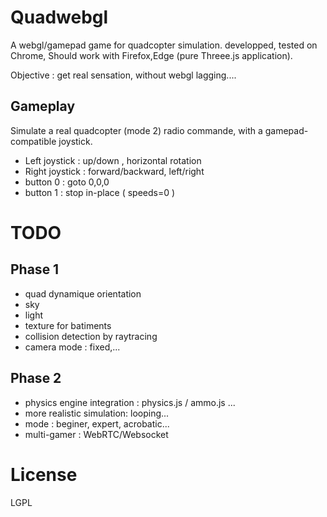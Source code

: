 Quadwebgl
=========

A webgl/gamepad game for quadcopter simulation.
developped, tested on Chrome,
Should work with Firefox,Edge (pure Threee.js application).

Objective : get real sensation, without webgl lagging....

Gameplay
--------

Simulate a real quadcopter (mode 2) radio commande, with a gamepad-compatible
joystick.

* Left  joystick : up/down , horizontal rotation
* Right joystick : forward/backward, left/right
* button 0 : goto 0,0,0
* button 1 : stop in-place ( speeds=0 )

TODO
====

Phase 1
--------

* quad dynamique orientation
* sky
* light
* texture for batiments
* collision detection by raytracing
* camera mode : fixed,...

Phase 2
-------

* physics engine integration : physics.js / ammo.js ...
* more realistic simulation: looping... 
* mode : beginer, expert, acrobatic...
* multi-gamer : WebRTC/Websocket

License
=======

LGPL


